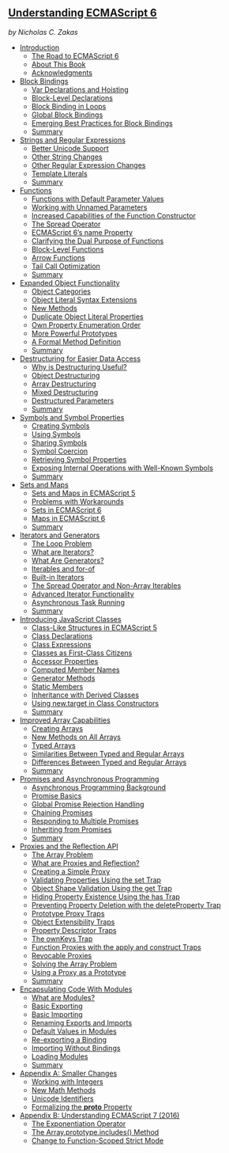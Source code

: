 ## [Understanding ECMAScript 6](https://github.com/nzakas/understandinges6)
*by Nicholas C. Zakas*
* [Introduction](00-Introduction.md) 
    * [The Road to ECMAScript 6]()   
    * [About This Book]()    
    * [Acknowledgments]()   
* [Block Bindings](01-Block-Bindings.md) 
    * [Var Declarations and Hoisting]() 
    * [Block-Level Declarations]() 
    * [Block Binding in Loops]() 
    * [Global Block Bindings]() 
    * [Emerging Best Practices for Block Bindings]() 
    * [Summary]() 
* [Strings and Regular Expressions](02-Strings-and-Regular-Expressions.md) 
    * [Better Unicode Support]() 
    * [Other String Changes]() 
    * [Other Regular Expression Changes]() 
    * [Template Literals]() 
    * [Summary]() 
* [Functions](03-Functions.md) 
    * [Functions with Default Parameter Values]() 
    * [Working with Unnamed Parameters]() 
    * [Increased Capabilities of the Function Constructor]() 
    * [The Spread Operator]() 
    * [ECMAScript 6’s name Property]() 
    * [Clarifying the Dual Purpose of Functions]() 
    * [Block-Level Functions]() 
    * [Arrow Functions]() 
    * [Tail Call Optimization]() 
    * [Summary]() 
* [Expanded Object Functionality](04-Objects.md) 
    * [Object Categories]() 
    * [Object Literal Syntax Extensions]() 
    * [New Methods]() 
    * [Duplicate Object Literal Properties]() 
    * [Own Property Enumeration Order]() 
    * [More Powerful Prototypes]() 
    * [A Formal Method Definition]() 
    * [Summary]() 
* [Destructuring for Easier Data Access](05-Destructuring.md) 
    * [Why is Destructuring Useful?]() 
    * [Object Destructuring]() 
    * [Array Destructuring]() 
    * [Mixed Destructuring]() 
    * [Destructured Parameters]() 
    * [Summary]() 
* [Symbols and Symbol Properties](06-Symbols.md) 
    * [Creating Symbols]() 
    * [Using Symbols]() 
    * [Sharing Symbols]() 
    * [Symbol Coercion]() 
    * [Retrieving Symbol Properties]() 
    * [Exposing Internal Operations with Well-Known Symbols]() 
    * [Summary]() 
* [Sets and Maps](07-Sets-And-Maps.md) 
    * [Sets and Maps in ECMAScript 5]() 
    * [Problems with Workarounds]() 
    * [Sets in ECMAScript 6]() 
    * [Maps in ECMAScript 6]() 
    * [Summary]() 
* [Iterators and Generators](08-Iterators-And-Generators.md) 
    * [The Loop Problem]() 
    * [What are Iterators?]() 
    * [What Are Generators?]() 
    * [Iterables and for-of]() 
    * [Built-in Iterators]() 
    * [The Spread Operator and Non-Array Iterables]() 
    * [Advanced Iterator Functionality]() 
    * [Asynchronous Task Running]() 
    * [Summary]() 
* [Introducing JavaScript Classes](09-Classes.md) 
    * [Class-Like Structures in ECMAScript 5]() 
    * [Class Declarations]() 
    * [Class Expressions]() 
    * [Classes as First-Class Citizens]() 
    * [Accessor Properties]() 
    * [Computed Member Names]() 
    * [Generator Methods]() 
    * [Static Members]() 
    * [Inheritance with Derived Classes]() 
    * [Using new.target in Class Constructors]() 
    * [Summary]() 
* [Improved Array Capabilities](10-Arrays.md) 
    * [Creating Arrays]() 
    * [New Methods on All Arrays]() 
    * [Typed Arrays]() 
    * [Similarities Between Typed and Regular Arrays]() 
    * [Differences Between Typed and Regular Arrays]() 
    * [Summary]() 
* [Promises and Asynchronous Programming](11-Promises.md) 
    * [Asynchronous Programming Background]() 
    * [Promise Basics]() 
    * [Global Promise Rejection Handling]() 
    * [Chaining Promises]() 
    * [Responding to Multiple Promises]() 
    * [Inheriting from Promises]() 
    * [Summary]() 
* [Proxies and the Reflection API](12-Proxies-and-Reflection.md) 
    * [The Array Problem]() 
    * [What are Proxies and Reflection?]() 
    * [Creating a Simple Proxy]() 
    * [Validating Properties Using the set Trap]() 
    * [Object Shape Validation Using the get Trap]() 
    * [Hiding Property Existence Using the has Trap]() 
    * [Preventing Property Deletion with the deleteProperty Trap]() 
    * [Prototype Proxy Traps]() 
    * [Object Extensibility Traps]() 
    * [Property Descriptor Traps]() 
    * [The ownKeys Trap]() 
    * [Function Proxies with the apply and construct Traps]() 
    * [Revocable Proxies]() 
    * [Solving the Array Problem]() 
    * [Using a Proxy as a Prototype]() 
    * [Summary]() 
* [Encapsulating Code With Modules](13-Modules.md) 
    * [What are Modules?]() 
    * [Basic Exporting]() 
    * [Basic Importing]() 
    * [Renaming Exports and Imports]() 
    * [Default Values in Modules]() 
    * [Re-exporting a Binding]() 
    * [Importing Without Bindings]() 
    * [Loading Modules]() 
    * [Summary]() 
* [Appendix A: Smaller Changes](A-Other-Changes.md) 
    * [Working with Integers]() 
    * [New Math Methods]() 
    * [Unicode Identifiers]() 
    * [Formalizing the __proto__ Property]() 
* [Appendix B: Understanding ECMAScript 7 (2016)](B-ECMAScript-7.md) 
    * [The Exponentiation Operator]() 
    * [The Array.prototype.includes() Method]() 
    * [Change to Function-Scoped Strict Mode]() 
    
